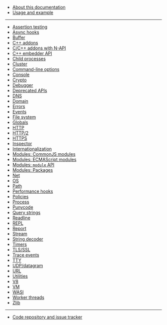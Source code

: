 <!--
  NB(chrisdickinson): if you move this file, be sure to update
  tools/doc/html.js to point at the new location.
-->

<!--introduced_in=v0.10.0-->

* [About this documentation](documentation.html)
* [Usage and example](synopsis.html)

<hr class="line"/>

* [Assertion testing](assert.html)
* [Async hooks](async_hooks.html)
* [Buffer](buffer.html)
* [C++ addons](addons.html)
* [C/C++ addons with N-API](n-api.html)
* [C++ embedder API](embedding.html)
* [Child processes](child_process.html)
* [Cluster](cluster.html)
* [Command-line options](cli.html)
* [Console](console.html)
* [Crypto](crypto.html)
* [Debugger](debugger.html)
* [Deprecated APIs](deprecations.html)
* [DNS](dns.html)
* [Domain](domain.html)
* [Errors](errors.html)
* [Events](events.html)
* [File system](fs.html)
* [Globals](globals.html)
* [HTTP](http.html)
* [HTTP/2](http2.html)
* [HTTPS](https.html)
* [Inspector](inspector.html)
* [Internationalization](intl.html)
* [Modules: CommonJS modules](modules.html)
* [Modules: ECMAScript modules](esm.html)
* [Modules: `module` API](module.html)
* [Modules: Packages](packages.html)
* [Net](net.html)
* [OS](os.html)
* [Path](path.html)
* [Performance hooks](perf_hooks.html)
* [Policies](policy.html)
* [Process](process.html)
* [Punycode](punycode.html)
* [Query strings](querystring.html)
* [Readline](readline.html)
* [REPL](repl.html)
* [Report](report.html)
* [Stream](stream.html)
* [String decoder](string_decoder.html)
* [Timers](timers.html)
* [TLS/SSL](tls.html)
* [Trace events](tracing.html)
* [TTY](tty.html)
* [UDP/datagram](dgram.html)
* [URL](url.html)
* [Utilities](util.html)
* [V8](v8.html)
* [VM](vm.html)
* [WASI](wasi.html)
* [Worker threads](worker_threads.html)
* [Zlib](zlib.html)

<hr class="line"/>

* [Code repository and issue tracker](https://github.com/nodejs/node)
